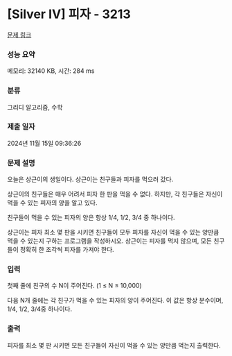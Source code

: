 # [Silver IV] 피자 - 3213 

[문제 링크](https://www.acmicpc.net/problem/3213) 

### 성능 요약

메모리: 32140 KB, 시간: 284 ms

### 분류

그리디 알고리즘, 수학

### 제출 일자

2024년 11월 15일 09:36:26

### 문제 설명

<p>오늘은 상근이의 생일이다. 상근이는 친구들과 피자를 먹으러 갔다.</p>

<p>상근이의 친구들은 매우 어려서 피자 한 판을 먹을 수 없다. 하지만, 각 친구들은 자신이 먹을 수 있는 피자의 양을 알고 있다.</p>

<p>친구들이 먹을 수 있는 피자의 양은 항상 1/4, 1/2, 3/4 중 하나이다.</p>

<p>상근이는 피자 최소 몇 판을 시키면 친구들이 모두 피자를 자신이 먹을 수 있는 양만큼 먹을 수 있는지 구하는 프로그램을 작성하시오. 상근이는 피자를 먹지 않으며, 모든 친구들이 정확히 한 조각씩 피자를 가져야 한다.</p>

### 입력 

 <p>첫째 줄에 친구의 수 N이 주어진다. (1 ≤ N ≤ 10,000)</p>

<p>다음 N개 줄에는 각 친구가 먹을 수 있는 피자의 양이 주어진다. 이 값은 항상 분수이며, 1/4, 1/2, 3/4중 하나이다.</p>

### 출력 

 <p>피자를 최소 몇 판 시키면 모든 친구들이 자신이 먹을 수 있는 양만큼 먹는지 출력한다.</p>

